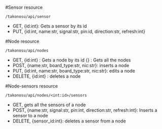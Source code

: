 
#Sensor resource

```
/takonosu/api/sensor
```

* GET, {id:int}: Gets a sensor by its id
* PUT, {id:int, name:str, signal:str, pin:id, direction:str, refresh:int}


#Node resource

```
/takonosu/api/nodes
```

* GET,    {id:int} : Gets a node by its id 
          {}        : Gets all the nodes
* POST,   {name:str, board_type:str, nic:str}: inserts a node
* PUT,    {id:int, name:str, board_type:str, nic:str}: edits a node
* DELETE, {id:int}  : deletes a node

#Node-sensors resource

```
/takonosu/api/nodes/<int:id>/sensors
```

* GET,    gets all the sensors of a node
* POST,   {name:str, signal:str, pin:int, direction:str, refresh:int}:  Inserts a sensor to a node
* DELETE, {sensor_id:int}: deletes a sensor from a node
